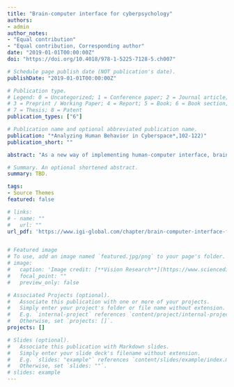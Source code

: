```yaml
---
title: "Brain-computer interface for cyberpsychology"
authors:
- admin
author_notes:
- "Equal contribution"
- "Equal contribution, Corresponding author"
date: "2019-01-01T00:00:00Z"
doi: "https://doi.org/10.4018/978-1-5225-7128-5.ch007"

# Schedule page publish date (NOT publication's date).
publishDate: "2019-01-01T00:00:00Z"

# Publication type.
# Legend: 0 = Uncategorized; 1 = Conference paper; 2 = Journal article;
# 3 = Preprint / Working Paper; 4 = Report; 5 = Book; 6 = Book section;
# 7 = Thesis; 8 = Patent
publication_types: ["6"]

# Publication name and optional abbreviated publication name.
publication: "*Analyzing Human Behavior in Cyberspace*,102-122)"
publication_short: ""

abstract: "As a new way of implementing human-computer interface, brain-computer interfaces (BCI) dramatically changed the user experiences and have broad applications in cyber behavior research. This chapter aims to provide an overall picture of the BCI science and its role in cyberpsychology. The chapter starts with an introduction of the concept, components, and the history and development of BCI. It is then followed by an overview of neuroimaging technologies and signals commonly used in BCI. Then, different applications of BCI on both the clinical population and the general population are summarized in connection with cyberpsychology. Specifically, applications include communication, rehabilitation, entertainments, learning, marketing, and authentication. The chapter concludes with the future directions of BCI."

# Summary. An optional shortened abstract.
summary: TBD.

tags:
- Source Themes
featured: false

# links:
# - name: ""
#   url: ""
url_pdf: 'https://www.igi-global.com/chapter/brain-computer-interface-for-cyberpsychology/211048'


# Featured image
# To use, add an image named `featured.jpg/png` to your page's folder. 
# image:
#   caption: 'Image credit: [**Vision Research**](https://www.sciencedirect.com/science/article/pii/S0042698916301730?via%3Dihub#f0005)'
#   focal_point: ""
#   preview_only: false

# Associated Projects (optional).
#   Associate this publication with one or more of your projects.
#   Simply enter your project's folder or file name without extension.
#   E.g. `internal-project` references `content/project/internal-project/index.md`.
#   Otherwise, set `projects: []`.
projects: []

# Slides (optional).
#   Associate this publication with Markdown slides.
#   Simply enter your slide deck's filename without extension.
#   E.g. `slides: "example"` references `content/slides/example/index.md`.
#   Otherwise, set `slides: ""`.
# slides: example
---
```

